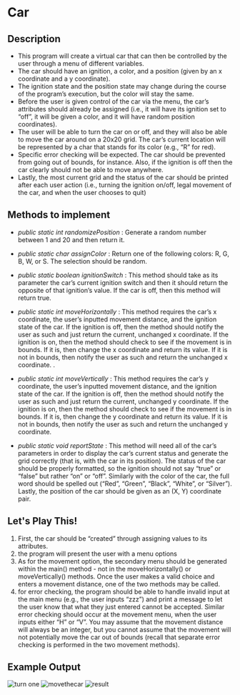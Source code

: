 # Car

 ## Description  
 * This program will create a virtual car that can then be controlled by the user through a menu of different variables.  
 * The car should have an ignition, a color, and a position (given by an x coordinate and a y coordinate).
 * The ignition state and the position state may change during the course of the program’s execution, but the color will stay the same.
 * Before the user is given control of the car via the menu, the car’s attributes should already be assigned (i.e., it will have its ignition set to “off”, it will be given a color, and it will have random position coordinates).  
 * The user will be able to turn the car on or off, and they will also be able to move the car around on a 20x20 grid. The car’s current location will be represented by a char that stands for its color (e.g., “R” for red).  
 * Specific error checking will be expected. The car should be prevented from going out of bounds, for instance. Also, if the ignition is off then the car clearly should not be able to move anywhere.  
 * Lastly, the most current grid and the status of the car should be printed after each user action (i.e., turning the ignition on/off, legal movement of the car, and when the user chooses to quit)
 
 
 
 ## Methods to implement 
 * *public static int randomizePosition* :  Generate a random number between 1 and 20 and then return it.  
     
 * *public static char assignColor* : Return one of the following colors: R, G, B, W, or S. The selection should be random.  
 * *public static boolean ignitionSwitch* : This method should take as its parameter the car’s current ignition switch and then it should return the opposite of that ignition’s value. If the car is off, then this method will return true.  
 * *public static int moveHorizontally* : This method requires the car’s x coordinate, the user’s inputted movement distance, and the ignition state of the car.
    If the ignition is off, then the method should notify the user as such and just return the current, unchanged x coordinate. If the ignition is on, then the method should check to see if the movement is in bounds. If it is, then change the x coordinate and return its value. If it is not in bounds, then notify the user as such and return the unchanged x coordinate.  .  
 
 
 * *public static int moveVertically* : This method requires the car’s y coordinate, the user’s inputted movement distance, and the ignition state of the car. If the ignition is off, then the method should notify the user as such and just return the current, unchanged y coordinate. If the ignition is on, then the method should check to see if the movement is in bounds. If it is, then change the y coordinate and return its value. If it is not in bounds, then notify the user as such and return the unchanged y coordinate.  
* *public static void reportState* : This method will need all of the car’s parameters in order to display the car’s current status and generate the grid correctly (that is, with the car in its position). The status of the car should be properly formatted, so the ignition should not say “true” or “false” but rather “on” or “off”. Similarly with the color of the car, the full word should be spelled out (“Red”, “Green”, “Black”, “White”, or “Silver”). Lastly, the position of the car should be given as an (X, Y) coordinate pair. 


## Let's Play This!
1. First, the car should be “created” through assigning values to its attributes. 
2. the program will present the user with a menu options  
3. As for the movement option, the secondary menu should be generated within the main() method - not in the moveHorizontally() or moveVertically() methods. Once the user makes a valid choice and enters a movement distance, one of the two methods may be called.  
4. for error checking, the program should be able to handle invalid input at the main menu (e.g., the user inputs “zzz”) and print a message to let the user know that what they just entered cannot be accepted. Similar error checking should occur at the movement menu, when the user inputs either “H” or “V”. You may assume that the movement distance will always be an integer, but you cannot assume that the movement will not potentially move the car out of bounds (recall that separate error checking is performed in the two movement methods).


## Example Output  

![turn one](https://user-images.githubusercontent.com/51673576/64370496-932de200-cfec-11e9-859e-9b663fd244c7.JPG)
![movethecar](https://user-images.githubusercontent.com/51673576/64370506-9923c300-cfec-11e9-921b-6ccbbddc6077.JPG)
![result](https://user-images.githubusercontent.com/51673576/64370523-a04ad100-cfec-11e9-8c1d-476d0a6b7e0b.JPG)

